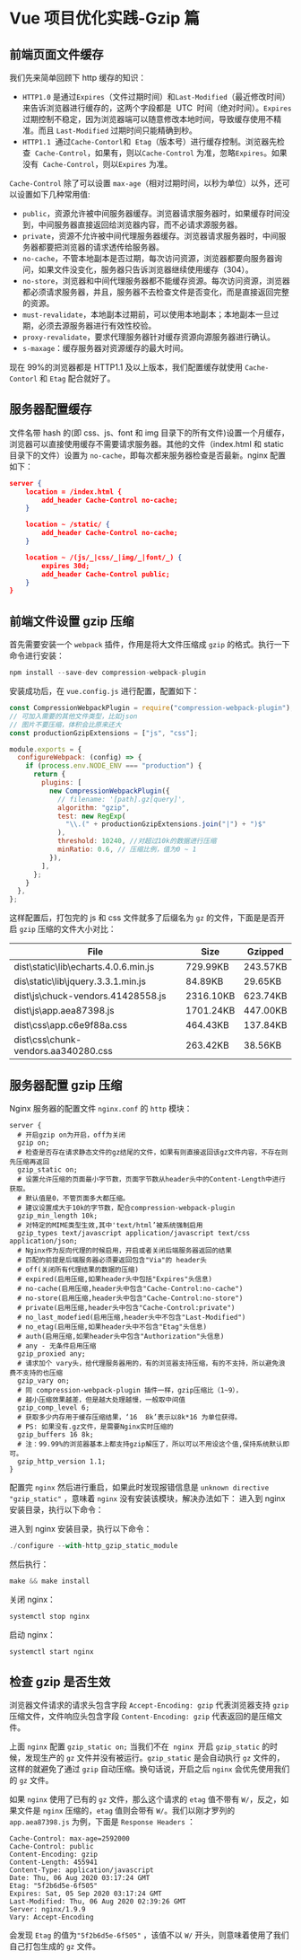 # Vue 项目优化实践-Gzip 篇

## 前端页面文件缓存

我们先来简单回顾下 http 缓存的知识：

- `HTTP1.0` 是通过`Expires`（文件过期时间）和`Last-Modified`（最近修改时间）来告诉浏览器进行缓存的，这两个字段都是  UTC  时间（绝对时间）。`Expires` 过期控制不稳定，因为浏览器端可以随意修改本地时间，导致缓存使用不精准。而且 `Last-Modified` 过期时间只能精确到秒。
- `HTTP1.1`  通过`Cache-Contorl`和  `Etag`（版本号）进行缓存控制。浏览器先检查  `Cache-Control`，如果有，则以`Cache-Control` 为准，忽略`Expires`。如果没有  `Cache-Control`，则以`Expires` 为准。

`Cache-Control` 除了可以设置 `max-age`（相对过期时间，以秒为单位）以外，还可以设置如下几种常用值:

- `public`，资源允许被中间服务器缓存。浏览器请求服务器时，如果缓存时间没到，中间服务器直接返回给浏览器内容，而不必请求源服务器。
- `private`，资源不允许被中间代理服务器缓存。浏览器请求服务器时，中间服务器都要把浏览器的请求透传给服务器。
- `no-cache`，不管本地副本是否过期，每次访问资源，浏览器都要向服务器询问，如果文件没变化，服务器只告诉浏览器继续使用缓存（304）。
- `no-store`，浏览器和中间代理服务器都不能缓存资源。每次访问资源，浏览器都必须请求服务器，并且，服务器不去检查文件是否变化，而是直接返回完整的资源。
- `must-revalidate`，本地副本过期前，可以使用本地副本；本地副本一旦过期，必须去源服务器进行有效性校验。
- `proxy-revalidate`，要求代理服务器针对缓存资源向源服务器进行确认。
- `s-maxage`：缓存服务器对资源缓存的最大时间。

现在 99%的浏览器都是 HTTP1.1 及以上版本，我们配置缓存就使用 `Cache-Contorl` 和 `Etag` 配合就好了。

## 服务器配置缓存

文件名带 hash 的(即 css、js、font 和 img 目录下的所有文件)设置一个月缓存，浏览器可以直接使用缓存不需要请求服务器。其他的文件（index.html 和 static 目录下的文件）设置为 `no-cache`，即每次都来服务器检查是否最新。nginx 配置如下：

```json
server {
    location = /index.html {
        add_header Cache-Control no-cache;
    }

    location ~ /static/ {
        add_header Cache-Control no-cache;
    }

    location ~ /(js/_|css/_|img/_|font/_) {
        expires 30d;
        add_header Cache-Control public;
    }
}
```

## 前端文件设置 gzip 压缩

首先需要安装一个 `webpack` 插件，作用是将大文件压缩成 `gzip` 的格式。执行一下命令进行安装：

```js
npm install --save-dev compression-webpack-plugin
```

安装成功后，在 `vue.config.js` 进行配置，配置如下：

```javascript
const CompressionWebpackPlugin = require("compression-webpack-plugin");
// 可加入需要的其他文件类型，比如json
// 图片不要压缩，体积会比原来还大
const productionGzipExtensions = ["js", "css"];

module.exports = {
  configureWebpack: (config) => {
    if (process.env.NODE_ENV === "production") {
      return {
        plugins: [
          new CompressionWebpackPlugin({
            // filename: '[path].gz[query]',
            algorithm: "gzip",
            test: new RegExp(
              "\\.(" + productionGzipExtensions.join("|") + ")$"
            ),
            threshold: 10240, //对超过10k的数据进行压缩
            minRatio: 0.6, // 压缩比例，值为0 ~ 1
          }),
        ],
      };
    }
  },
};
```

这样配置后，打包完的 js 和 css 文件就多了后缀名为 `gz` 的文件，下面是是否开启 `gzip` 压缩的文件大小对比：

| File                                 | Size      | Gzipped  |
| ------------------------------------ | --------- | -------- |
| dist\static\lib\echarts.4.0.6.min.js | 729.99KB  | 243.57KB |
| dis\static\lib\jquery.3.3.1.min.js   | 84.89KB   | 29.65KB  |
| dist\js\chuck-vendors.41428558.js    | 2316.10KB | 623.74KB |
| dist\js\app.aea87398.js              | 1701.24KB | 447.00KB |
| dist\css\app.c6e9f88a.css            | 464.43KB  | 137.84KB |
| dist\css\chunk-vendors.aa340280.css  | 263.42KB  | 38.56KB  |

## 服务器配置 gzip 压缩

Nginx 服务器的配置文件 `nginx.conf` 的 `http` 模块：

```
server {
  # 开启gzip on为开启，off为关闭
  gzip on;
  # 检查是否存在请求静态文件的gz结尾的文件，如果有则直接返回该gz文件内容，不存在则先压缩再返回
  gzip_static on;
  # 设置允许压缩的页面最小字节数，页面字节数从header头中的Content-Length中进行获取。
  # 默认值是0，不管页面多大都压缩。
  # 建议设置成大于10k的字节数，配合compression-webpack-plugin
  gzip_min_length 10k;
  # 对特定的MIME类型生效,其中'text/html’被系统强制启用
  gzip_types text/javascript application/javascript text/css application/json;
  # Nginx作为反向代理的时候启用，开启或者关闭后端服务器返回的结果
  # 匹配的前提是后端服务器必须要返回包含"Via"的 header头
  # off(关闭所有代理结果的数据的压缩)
  # expired(启用压缩,如果header头中包括"Expires"头信息)
  # no-cache(启用压缩,header头中包含"Cache-Control:no-cache")
  # no-store(启用压缩,header头中包含"Cache-Control:no-store")
  # private(启用压缩,header头中包含"Cache-Control:private")
  # no_last_modefied(启用压缩,header头中不包含"Last-Modified")
  # no_etag(启用压缩,如果header头中不包含"Etag"头信息)
  # auth(启用压缩,如果header头中包含"Authorization"头信息)
  # any - 无条件启用压缩
  gzip_proxied any;
  # 请求加个 vary头，给代理服务器用的，有的浏览器支持压缩，有的不支持，所以避免浪费不支持的也压缩
  gzip_vary on;
  # 同 compression-webpack-plugin 插件一样，gzip压缩比（1~9），
  # 越小压缩效果越差，但是越大处理越慢，一般取中间值
  gzip_comp_level 6;
  # 获取多少内存用于缓存压缩结果，‘16  8k’表示以8k*16 为单位获得。
  # PS: 如果没有.gz文件，是需要Nginx实时压缩的
  gzip_buffers 16 8k;
  # 注：99.99%的浏览器基本上都支持gzip解压了，所以可以不用设这个值,保持系统默认即可。
  gzip_http_version 1.1;
}
```

配置完 `nginx` 然后进行重启，如果此时发现报错信息是 `unknown directive "gzip_static"` ，意味着 `nginx` 没有安装该模块，解决办法如下：
进入到 nginx 安装目录，执行以下命令：

进入到 nginx 安装目录，执行以下命令：

```javascript
./configure --with-http_gzip_static_module
```

然后执行：

```javascript
make && make install
```

关闭 nginx：

```javascript
systemctl stop nginx
```

启动 nginx：

```javascript
systemctl start nginx
```

## 检查 gzip 是否生效

浏览器文件请求的请求头包含字段 `Accept-Encoding: gzip` 代表浏览器支持 `gzip` 压缩文件，文件响应头包含字段 `Content-Encoding: gzip` 代表返回的是压缩文件。

上面 `nginx` 配置 `gzip_static on;` 当我们不在  `nginx`  开启 `gzip_static` 的时候，发现生产的 `gz` 文件并没有被运行。`gzip_static` 是会自动执行 `gz` 文件的，这样的就避免了通过 `gzip` 自动压缩。换句话说，开启之后 `nginx` 会优先使用我们的 `gz` 文件。

如果 `nginx` 使用了已有的 `gz` 文件，那么这个请求的 `etag` 值不带有 `W/`，反之，如果文件是 `nginx` 压缩的，`etag` 值则会带有 `W/`。我们以刚才罗列的 `app.aea87398.js` 为例，下面是 `Response Headers` ：

```
Cache-Control: max-age=2592000
Cache-Control: public
Content-Encoding: gzip
Content-Length: 455941
Content-Type: application/javascript
Date: Thu, 06 Aug 2020 03:17:24 GMT
Etag: "5f2b6d5e-6f505"
Expires: Sat, 05 Sep 2020 03:17:24 GMT
Last-Modified: Thu, 06 Aug 2020 02:39:26 GMT
Server: nginx/1.9.9
Vary: Accept-Encoding
```

会发现 `Etag` 的值为`"5f2b6d5e-6f505"` ，该值不以 `W/` 开头，则意味着使用了我们自己打包生成的 `gz` 文件。
